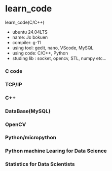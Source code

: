 # learn_code
learn_code(C/C++)

- ubuntu 24.04LTS
- name: Jo bokuen
- compiler: g-11
- using tool: gedit, nano, VScode, MySQL
- using code: C/C++, Python
- studing lib : socket, opencv, STL, numpy etc...

### C code

### TCP/IP

### C++

### DataBase(MySQL)

### OpenCV

### Python/micropython

### Python machine Learing for Data Science

### Statistics for Data Scientists